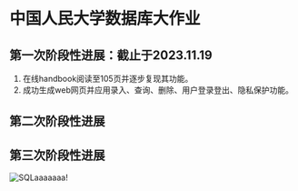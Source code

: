 # 中国人民大学数据库大作业
## 第一次阶段性进展：截止于2023.11.19
1. 在线handbook阅读至105页并逐步复现其功能。
2. 成功生成web网页并应用录入、查询、删除、用户登录登出、隐私保护功能。
## 第二次阶段性进展

## 第三次阶段性进展



![SQLaaaaaaa!](https://github.com/silver-cavalier/silver-cavalier.github.com/assets/150137255/06a46922-bbc1-4482-9785-940482d25578)
